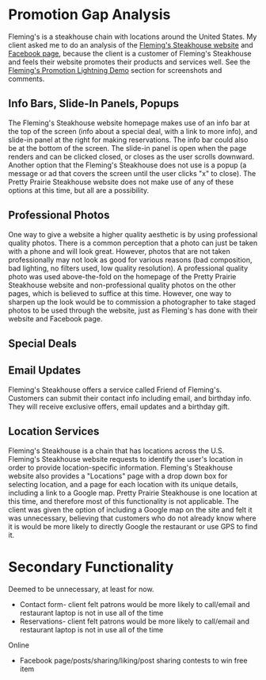 # Promotion Gap Analysis

Fleming's is a steakhouse chain with locations around the United States. My client asked me to do an analysis of the [Fleming's Steakhouse website](https://www.flemingssteakhouse.com) and [Facebook page](https://www.facebook.com/flemings), because the client is a customer of Fleming's Steakhouse and feels their website promotes their products and services well. See the [Fleming's Promotion Lightning Demo](flemings-promotion-lightning-demo.md) section for screenshots and comments. 

## Info Bars, Slide-In Panels, Popups

The Fleming's Steakhouse website homepage makes use of an info bar at the top of the screen (info about a special deal, with a link to more info), and slide-in panel at the right for making reservations. The info bar could also be at the bottom of the screen. The slide-in panel is open when the page renders and can be clicked closed, or closes as the user scrolls downward. Another option that the Fleming's Steakhouse does not use is a popup (a message or ad that covers the screen until the user clicks "x" to close). The Pretty Prairie Steakhouse website does not make use of any of these options at this time, but all are a possibility. 

## Professional Photos

One way to give a website a higher quality aesthetic is by using professional quality photos. There is a common perception that a photo can just be taken with a phone and will look great. However, photos that are not taken professionally may not look as good for various reasons (bad composition, bad lighting, no filters used, low quality resolution). A professional quality photo was used above-the-fold on the homepage of the Pretty Prairie Steakhouse website and non-professional quality photos on the other pages, which is believed to suffice at this time. However, one way to sharpen up the look would be to commission a photographer to take staged photos to be used through the website, just as Fleming's has done with their website and Facebook page.

## Special Deals

## Email Updates

Fleming's Steakhouse offers a service called Friend of Fleming's. Customers can submit their contact info including email, and birthday info. They will receive exclusive offers, email updates and a birthday gift. 

## Location Services

Fleming's Steakhouse is a chain that has locations across the U.S. Fleming's Steakhouse website requests to identify the user's location in order to provide location-specific information. Fleming's Steakhouse website also provides a "Locations" page with a drop down box for selecting location, and a page for each location with its unique details, including a link to a Google map. Pretty Prairie Steakhouse is one location at this time, and therefore most of this functionality is not applicable. The client was given the option of including a Google map on the site and felt it was unnecessary, believing that customers who do not already know where it is would be more likely to directly Google the restaurant or use GPS to find it. 


# Secondary Functionality

Deemed to be unnecessary, at least for now.

* Contact form- client felt patrons would be more likely to call/email and restaurant laptop is not in use all of the time
* Reservations- client felt patrons would be more likely to call/email and restaurant laptop is not in use all of the time

Online
* Facebook page/posts/sharing/liking/post sharing contests to win free item
